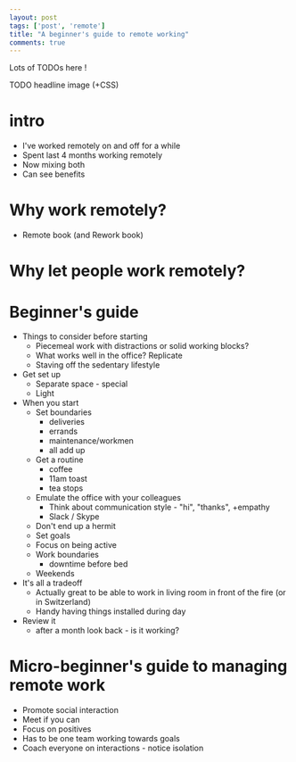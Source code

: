 ```yaml
---
layout: post
tags: ['post', 'remote']
title: "A beginner's guide to remote working"
comments: true
---
```

 
Lots of TODOs here !
<!-- more -->

TODO headline image (+CSS)
# intro

- I've worked remotely on and off for a while
- Spent last 4 months working remotely
- Now mixing both
- Can see benefits

# Why work remotely?
- Remote book (and Rework book)

# Why let people work remotely?

# Beginner's guide
- Things to consider before starting
  - Piecemeal work with distractions or solid working blocks?
  - What works well in the office? Replicate
  - Staving off the sedentary lifestyle
- Get set up
  - Separate space - special
  - Light
- When you start
  - Set boundaries
    + deliveries
    + errands
    + maintenance/workmen
    + all add up
  - Get a routine
    + coffee
    + 11am toast
    + tea stops
  - Emulate the office with your colleagues
    + Think about communication style - "hi", "thanks", +empathy
    + Slack / Skype
  - Don't end up a hermit
  - Set goals
  - Focus on being active
  - Work boundaries
    + downtime before bed
  - Weekends
- It's all a tradeoff
  - Actually great to be able to work in living room in front of the fire (or in Switzerland)
  - Handy having things installed during day
- Review it
  - after a month look back - is it working?

# Micro-beginner's guide to managing remote work

- Promote social interaction
- Meet if you can
- Focus on positives
- Has to be one team working towards goals
- Coach everyone on interactions - notice isolation
